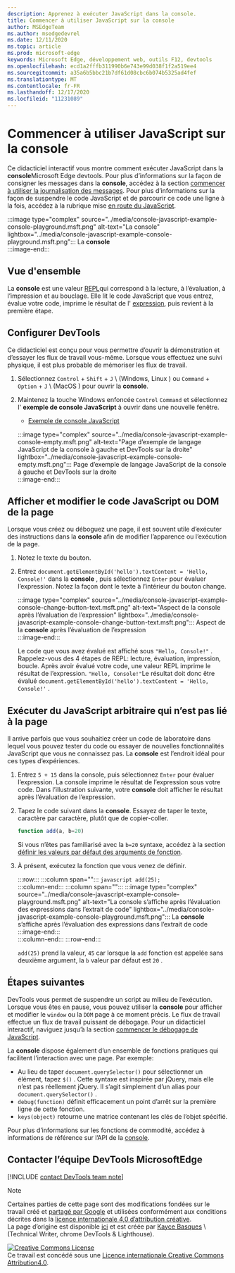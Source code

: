 ```yaml
---
description: Apprenez à exécuter JavaScript dans la console.
title: Commencer à utiliser JavaScript sur la console
author: MSEdgeTeam
ms.author: msedgedevrel
ms.date: 12/11/2020
ms.topic: article
ms.prod: microsoft-edge
keywords: Microsoft Edge, développement web, outils F12, devtools
ms.openlocfilehash: ecd1a2fffb311990b6e743e99d038f1f2a519ee4
ms.sourcegitcommit: a35a6b5bbc21b7df61d08cbc6b074b5325ad4fef
ms.translationtype: MT
ms.contentlocale: fr-FR
ms.lasthandoff: 12/17/2020
ms.locfileid: "11231089"
---
```

<!-- Copyright Kayce Basques 

   Licensed under the Apache License, Version 2.0 (the "License");
   you may not use this file except in compliance with the License.
   You may obtain a copy of the License at

       https://www.apache.org/licenses/LICENSE-2.0

   Unless required by applicable law or agreed to in writing, software
   distributed under the License is distributed on an "AS IS" BASIS,
   WITHOUT WARRANTIES OR CONDITIONS OF ANY KIND, either express or implied.
   See the License for the specific language governing permissions and
   limitations under the License.  -->

# Commencer à utiliser JavaScript sur la console  

Ce didacticiel interactif vous montre comment exécuter JavaScript dans la **console**Microsoft Edge devtools.  Pour plus d’informations sur la façon de consigner les messages dans la **console**, accédez à la section [commencer à utiliser la journalisation des messages][DevToolsConsoleLoggingMessages].  Pour plus d’informations sur la façon de suspendre le code JavaScript et de parcourir ce code une ligne à la fois, accédez à la rubrique mise [en route du JavaScript][DevToolsJavascriptIndex].  

:::image type="complex" source="../media/console-javascript-example-console-playground.msft.png" alt-text="La console" lightbox="../media/console-javascript-example-console-playground.msft.png":::
   La **console**  
:::image-end:::  

## Vue d'ensemble  

La **console** est une valeur [REPL][WikiReadEvalPrintLoop]qui correspond à la lecture, à l’évaluation, à l’impression et au bouclage.  Elle lit le code JavaScript que vous entrez, évalue votre code, imprime le résultat de l' [expression][2alityExpressionsVersusStatements], puis revient à la première étape.  

## Configurer DevTools  

Ce didacticiel est conçu pour vous permettre d’ouvrir la démonstration et d’essayer les flux de travail vous-même.  Lorsque vous effectuez une suivi physique, il est plus probable de mémoriser les flux de travail.

1.  Sélectionnez `Control` + `Shift` + `J` \ (Windows, Linux \) ou `Command` + `Option` + `J` \ (MacOS \) pour ouvrir la **console**.  
1.  Maintenez la touche Windows enfoncée `Control` `Command` et sélectionnez l' **exemple de console JavaScript** à ouvrir dans une nouvelle fenêtre.  
    
    *   [Exemple de console JavaScript][GlitchConsoleJavascriptExample]  
    
    :::image type="complex" source="../media/console-javascript-example-console-empty.msft.png" alt-text="Page d’exemple de langage JavaScript de la console à gauche et DevTools sur la droite" lightbox="../media/console-javascript-example-console-empty.msft.png":::
       Page d’exemple de langage JavaScript de la console à gauche et DevTools sur la droite  
    :::image-end:::  
    
## Afficher et modifier le code JavaScript ou DOM de la page  

Lorsque vous créez ou déboguez une page, il est souvent utile d’exécuter des instructions dans la **console** afin de modifier l’apparence ou l’exécution de la page.  
    
1.  Notez le texte du bouton.  
1.  Entrez `document.getElementById('hello').textContent = 'Hello, Console!'` dans la **console** , puis sélectionnez `Enter` pour évaluer l’expression.  Notez la façon dont le texte à l’intérieur du bouton change.  
    
    :::image type="complex" source="../media/console-javascript-example-console-change-button-text.msft.png" alt-text="Aspect de la console après l’évaluation de l’expression" lightbox="../media/console-javascript-example-console-change-button-text.msft.png":::
       Aspect de la **console** après l’évaluation de l’expression  
    :::image-end:::  
    
    Le code que vous avez évalué est affiché sous `"Hello, Console!"` .  Rappelez-vous des 4 étapes de REPL: lecture, évaluation, impression, boucle.  Après avoir évalué votre code, une valeur REPL imprime le résultat de l’expression.  `"Hello, Console!"`Le résultat doit donc être évalué `document.getElementById('hello').textContent = 'Hello, Console!'` .  
    
## Exécuter du JavaScript arbitraire qui n’est pas lié à la page  

Il arrive parfois que vous souhaitiez créer un code de laboratoire dans lequel vous pouvez tester du code ou essayer de nouvelles fonctionnalités JavaScript que vous ne connaissez pas.  La **console** est l’endroit idéal pour ces types d’expériences.  

1.  Entrez `5 + 15` dans la console, puis sélectionnez `Enter` pour évaluer l’expression. La console imprime le résultat de l’expression sous votre code.  Dans l’illustration suivante, votre **console** doit afficher le résultat après l’évaluation de l’expression.  

1.  Tapez le code suivant dans la **console**.  Essayez de taper le texte, caractère par caractère, plutôt que de copier-coller.  
    
    ```javascript
    function add(a, b=20)
    ```  
    
    Si vous n’êtes pas familiarisé avec la `b=20` syntaxe, accédez à la section [définir les valeurs par défaut des arguments de fonction][Esma6DefaultParameterValues].  
    
1.  À présent, exécutez la fonction que vous venez de définir.  
    
    :::row:::
       :::column span="":::
          ```javascript
          add(25);
          ```  
       :::column-end:::
       :::column span="":::
          :::image type="complex" source="../media/console-javascript-example-console-playground.msft.png" alt-text="La console s’affiche après l’évaluation des expressions dans l’extrait de code" lightbox="../media/console-javascript-example-console-playground.msft.png":::
             La **console** s’affiche après l’évaluation des expressions dans l’extrait de code  
          :::image-end:::  
       :::column-end:::
    :::row-end:::
    
    `add(25)` prend la valeur, `45` car lorsque la `add` fonction est appelée sans deuxième argument, la `b` valeur par défaut est `20` .  

## Étapes suivantes  

<!--See [Run JavaScript][DevToolsConsoleReference] to explore more features related to running JavaScript in the Console.  -->  

<!--todo: add console reference (run javascript) section when available  -->  

DevTools vous permet de suspendre un script au milieu de l’exécution.  Lorsque vous êtes en pause, vous pouvez utiliser la **console** pour afficher et modifier le `window` ou la `DOM` page à ce moment précis.  Le flux de travail effectue un flux de travail puissant de débogage.  Pour un didacticiel interactif, naviguez jusqu’à la section [commencer le débogage de JavaScript][DevToolsJavascriptIndex].  

La **console** dispose également d’un ensemble de fonctions pratiques qui facilitent l’interaction avec une page.  Par exemple:  

*   Au lieu de taper `document.querySelector()` pour sélectionner un élément, tapez `$()` .  Cette syntaxe est inspirée par jQuery, mais elle n’est pas réellement jQuery.  Il s’agit simplement d’un alias pour `document.querySelector()` .  
*   `debug(function)` définit efficacement un point d’arrêt sur la première ligne de cette fonction.  
*   `keys(object)` retourne une matrice contenant les clés de l’objet spécifié.  

Pour plus d’informations sur les fonctions de commodité, accédez à informations de référence sur l’API de la [console][DevToolsConsoleUtilities].  

## Contacter l’équipe DevTools MicrosoftEdge  

[!INCLUDE [contact DevTools team note](../includes/contact-devtools-team-note.md)]  

<!-- links -->  

[DevToolsConsoleLoggingMessages]: ./log.md "Commencer à utiliser la journalisation des messages dans la console | Documents Microsoft"  
[DevToolsConsoleReference]: ./reference.md#run-javascript "Référence de la console | Documents Microsoft"  
[DevToolsConsoleUtilities]: ./utilities.md "Référence sur l’API des utilitaires de console | Documents Microsoft"  
[DevToolsJavascriptIndex]: ../javascript/index.md "Commencer à utiliser le débogage JavaScript dans Microsoft Edge DevTools | Documents Microsoft"  

[2alityExpressionsVersusStatements]: https://2ality.com/2012/09/expressions-vs-statements.html "Expressions et instructions dans JavaScript"  

[Esma6DefaultParameterValues]: https://es6-features.org/index#DefaultParameterValues "Valeurs de paramètre par défaut-gestion étendue des paramètres-ECMAScript 6: nouvelles fonctionnalités: vue d’ensemble & comparaison"  

[GlitchConsoleJavascriptExample]: https://microsoft-edge-chromium-devtools.glitch.me/static/console/javascript/index.html "Exemple de console JavaScript | Problème"  

[WikiReadEvalPrintLoop]: https://en.wikipedia.org/wiki/Read–eval–print_loop "Lecture-eval-imprimer en boucle-Wikipédia"  

> [!NOTE]
> Certaines parties de cette page sont des modifications fondées sur le travail créé et [partagé par Google][GoogleSitePolicies] et utilisées conformément aux conditions décrites dans la [licence internationale 4,0 d’attribution créative][CCA4IL].  
> La page d’origine est disponible [ici](https://developers.google.com/web/tools/chrome-devtools/console/javascript) et est créée par [Kayce Basques][KayceBasques] \ (Technical Writer, chrome DevTools \& Lighthouse\).  

[![Creative Commons License][CCby4Image]][CCA4IL]  
Ce travail est concédé sous une [Licence internationale Creative Commons Attribution4.0][CCA4IL].  

[CCA4IL]: https://creativecommons.org/licenses/by/4.0  
[CCby4Image]: https://i.creativecommons.org/l/by/4.0/88x31.png  
[GoogleSitePolicies]: https://developers.google.com/terms/site-policies  
[KayceBasques]: https://developers.google.com/web/resources/contributors/kaycebasques  

